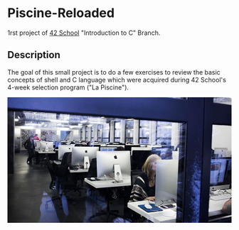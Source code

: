 # Piscine-Reloaded
1rst project of [42 School](https://www.42.fr) "Introduction to C" Branch.

## Description

The goal of this small project is to do a few exercises to review the basic concepts of shell and C language which were acquired during 42 School's 4-week selection program ("La Piscine").

<img src="img/42_piscine.jpg" alt="42 Piscine">
